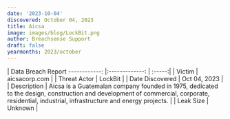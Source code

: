 ```yaml
---
date: '2023-10-04'
discovered: October 04, 2023
title: Aicsa
image: images/blog/LockBit.png
author: Breachsense Support
draft: false
yearmonths: 2023/october
---
```



| Data Breach Report
------------:     |:-------------:    | :-----:|
| Victim      | aicsacorp.com      | 
| Threat Actor      | LockBit      | 
| Date Discovered      | Oct 04, 2023      | 
| Description      | Aicsa is a Guatemalan company founded in 1975, dedicated to the design, construction and development of commercial, corporate, residential, industrial, infrastructure and energy projects.      | 
| Leak Size      | Unknown      | 

